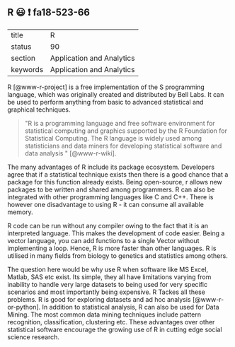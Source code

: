 ## R  :smiley: :exclamation: fa18-523-66

|          |                           |
| -------- | ------------------------- |
| title    | R                         | 
| status   | 90                        |
| section  | Application and Analytics |
| keywords | Application and Analytics |

R [@www-r-project] is a free implementation of the S programming language, which was
originally created and distributed by Bell Labs. It can be used to
perform anything from basic to advanced statistical and graphical
techniques.

> "R is a programming language and free software environment for
> statistical computing and graphics supported by the R Foundation for
> Statistical Computing. The R language is widely used among
> statisticians and data miners for developing statistical software
> and data analysis " [@www-r-wiki].

The many advantages of R include its package ecosystem. Developers
agree that if a statistical technique exists then there is a good
chance that a package for this function already exists. Being
open-source, r allows new packages to be written and shared among
programmers. R can also be integrated with other programming languages
like C and C++. There is however one disadvantage to using R - it can
consume all available memory.

R code can be run without any compiler owing to the fact that it is an
interpreted language. This makes the development of code easier.
Being a vector language, you can add functions to a single Vector
without implementing a loop. Hence, R is more faster than other
languages. R is utilised in many fields from biology to genetics and
statistics among others.

The question here would be why use R when software like MS Excel,
Matlab, SAS etc exist. Its simple, they all have limitations varying
from inability to handle very large datasets to being used for very
specific scenarios and most importantly being expensive.  R Tackes all
these problems. R is good for exploring datasets and ad hoc analysis
[@www-r-or-python]. In addition to statistical analysis, R can
also be used for Data Mining. The most common data mining techniques
include pattern recognition, classification, clustering etc. These
advantages over other statistical software encourage the growing use
of R in cutting edge social science research.


